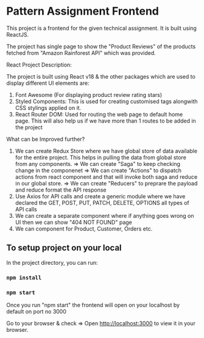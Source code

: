 # Pattern Assignment Frontend

This project is a frontend for the given technical assignment. It is built using ReactJS.

The project has single page to show the "Product Reviews" of the products fetched from "Amazon Rainforest API" which was provided.

React Project Description:

The project is built using React v18 & the other packages which are used to display different UI elements are:
1. Font Awesome (For displaying product review rating stars)
2. Styled Components: This is used for creating customised tags alongwith CSS stylings applied on it.
3. React Router DOM: Used for routing the web page to default home page. This will also help us if we have more than 1 routes to be added in the project

What can be Improved further?

1. We can create Redux Store where we have global store of data available for the entire project. This helps in pulling the data from global store from any components.
    => We can create "Saga" to keep checking change in the componenet
    => We can create "Actions" to dispatch actions from react component and that will invoke both saga and reduce in our global store.
    => We can create "Reducers" to preprare the payload and reduce format the API response
2. Use Axios for API calls and create a generic module where we have declared the GET, POST, PUT, PATCH, DELETE, OPTIONS all types of API calls
3. We can create a separate component where if anything goes wrong on UI then we can show "404 NOT FOUND" page
4. We can component for Product, Customer, Orders etc.

## To setup project on your local

In the project directory, you can run:

### `npm install`

### `npm start`

Once you run "npm start" the frontend will open on your localhost by default on port no 3000

Go to your browser & check => Open [http://localhost:3000](http://localhost:3000) to view it in your browser.
